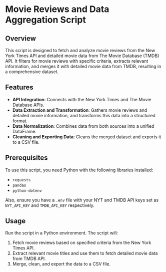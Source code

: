 # Movie Reviews and Data Aggregation Script

## Overview
This script is designed to fetch and analyze movie reviews from the New York Times API and detailed movie data from The Movie Database (TMDB) API. It filters for movie reviews with specific criteria, extracts relevant information, and merges it with detailed movie data from TMDB, resulting in a comprehensive dataset.

## Features
- **API Integration**: Connects with the New York Times and The Movie Database APIs.
- **Data Extraction and Transformation**: Gathers movie reviews and detailed movie information, and transforms this data into a structured format.
- **Data Normalization**: Combines data from both sources into a unified DataFrame.
- **Cleaning and Exporting Data**: Cleans the merged dataset and exports it to a CSV file.

## Prerequisites
To use this script, you need Python with the following libraries installed:
- `requests`
- `pandas`
- `python-dotenv`

Also, ensure you have a `.env` file with your NYT and TMDB API keys set as `NYT_API_KEY` and `TMDB_API_KEY` respectively.

## Usage
Run the script in a Python environment. The script will:
1. Fetch movie reviews based on specified criteria from the New York Times API.
2. Extract relevant movie titles and use them to fetch detailed movie data from TMDB API.
3. Merge, clean, and export the data to a CSV file.